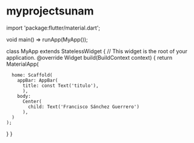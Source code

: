# myprojectsunam
import 'package:flutter/material.dart';

void main() => runApp(MyApp());

class MyApp extends StatelessWidget {
  // This widget is the root of your application.
  @override
  Widget build(BuildContext context) {
    return MaterialApp(
      
      home: Scaffold(
        appBar: AppBar(
          title: const Text('titulo'),
          ),
        body:
          Center(
            child: Text('Francisco Sánchez Guerrero')
          ),
      )
    );
  }
}
